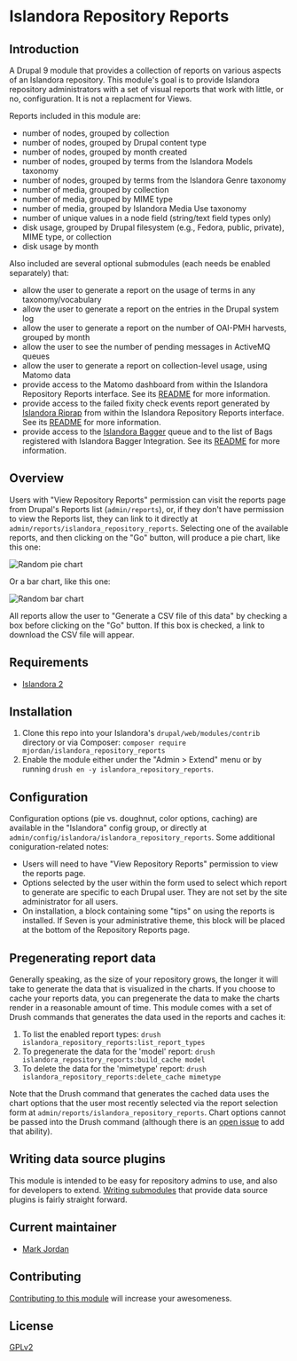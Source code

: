 # Islandora Repository Reports

## Introduction

A Drupal 9 module that provides a collection of reports on various aspects of an Islandora repository. This module's goal is to provide Islandora repository administrators with a set of visual reports that work with little, or no, configuration. It is not a replacment for Views.

Reports included in this module are:

* number of nodes, grouped by collection
* number of nodes, grouped by Drupal content type
* number of nodes, grouped by month created
* number of nodes, grouped by terms from the Islandora Models taxonomy
* number of nodes, grouped by terms from the Islandora Genre taxonomy
* number of media, grouped by collection
* number of media, grouped by MIME type
* number of media, grouped by Islandora Media Use taxonomy
* number of unique values in a node field (string/text field types only)
* disk usage, grouped by Drupal filesystem (e.g., Fedora, public, private), MIME type, or collection
* disk usage by month

Also included are several optional submodules (each needs be enabled separately) that:

* allow the user to generate a report on the usage of terms in any taxonomy/vocabulary
* allow the user to generate a report on the entries in the Drupal system log
* allow the user to generate a report on the number of OAI-PMH harvests, grouped by month
* allow the user to see the number of pending messages in ActiveMQ queues
* allow the user to generate a report on collection-level usage, using Matomo data
* provide access to the Matomo dashboard from within the Islandora Repository Reports interface. See its [README](modules/islandora_repository_reports_matomo/README.md) for more information.
* provide access to the failed fixity check events report generated by [Islandora Riprap](https://github.com/mjordan/islandora_riprap) from within the Islandora Repository Reports interface. See its [README](modules/islandora_repository_reports_riprap/README.md) for more information.
* provide access to the [Islandora Bagger](https://github.com/mjordan/islandora_bagger) queue and to the list of Bags registered with Islandora Bagger Integration. See its [README](modules/islandora_repository_reports_bagger/README.md) for more information.

## Overview

Users with "View Repository Reports" permission can visit the reports page from Drupal's Reports list (`admin/reports`), or, if they don't have permission to view the Reports list, they can link to it directly at `admin/reports/islandora_repository_reports`. Selecting one of the available reports, and then clicking on the "Go" button, will produce a pie chart, like this one:

![Random pie chart](docs/images/random_pie.png)

Or a bar chart, like this one:

![Random bar chart](docs/images/random_bar.png)

All reports allow the user to "Generate a CSV file of this data" by checking a box before clicking on the "Go" button. If this box is checked, a link to download the CSV file will appear.

## Requirements

* [Islandora 2](https://github.com/Islandora/islandora)

## Installation

1. Clone this repo into your Islandora's `drupal/web/modules/contrib` directory or via Composer: 
`composer require mjordan/islandora_repository_reports`
1. Enable the module either under the "Admin > Extend" menu or by running `drush en -y islandora_repository_reports`.

## Configuration

Configuration options (pie vs. doughnut, color options, caching) are available in the "Islandora" config group, or directly at `admin/config/islandora/islandora_repository_reports`. Some additional coniguration-related notes:

* Users will need to have "View Repository Reports" permission to view the reports page.
* Options selected by the user within the form used to select which report to generate are specific to each Drupal user. They are not set by the site administrator for all users.
* On installation, a block containing some "tips" on using the reports is installed. If Seven is your administrative theme, this block will be placed at the bottom of the Repository Reports page.

## Pregenerating report data

Generally speaking, as the size of your repository grows, the longer it will take to generate the data that is visualized in the charts. If you choose to cache your reports data, you can pregenerate the data to make the charts render in a reasonable amount of time. This module comes with a set of Drush commands that generates the data used in the reports and caches it:

1. To list the enabled report types: `drush islandora_repository_reports:list_report_types`
1. To pregenerate the data for the 'model' report: `drush islandora_repository_reports:build_cache model`
1. To delete the data for the 'mimetype' report: `drush islandora_repository_reports:delete_cache mimetype`

Note that the Drush command that generates the cached data uses the chart options that the user most recently selected via the report selection form at `admin/reports/islandora_repository_reports`. Chart options cannot be passed into the Drush command (although there is an [open issue](https://github.com/mjordan/islandora_repository_reports/issues/29) to add that ability).

## Writing data source plugins

This module is intended to be easy for repository admins to use, and also for developers to extend. [Writing submodules](docs/Submodules.md) that provide data source plugins is fairly straight forward.

## Current maintainer

* [Mark Jordan](https://github.com/mjordan)

## Contributing

[Contributing to this module](CONTRIBUTING.md) will increase your awesomeness.

## License

[GPLv2](http://www.gnu.org/licenses/gpl-2.0.txt)
